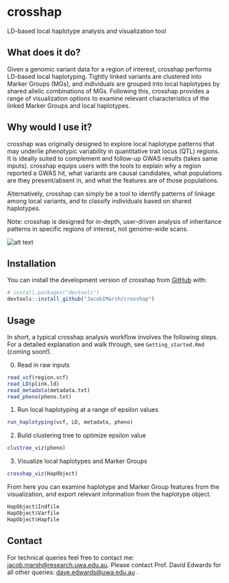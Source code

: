 
<!-- README.md is generated from README.Rmd. Please edit that file -->

# crosshap

<!-- badges: start -->
<!-- badges: end -->

LD-based local haplotype analysis and visualization tool

## What does it do?

Given a genomic variant data for a region of interest, crosshap performs
LD-based local haplotyping. Tightly linked variants are clustered into
Marker Groups (MGs), and individuals are grouped into local haplotypes
by shared allelic combinations of MGs. Following this, crosshap provides
a range of visualization options to examine relevant characteristics of
the linked Marker Groups and local haplotypes.

## Why would I use it?

crosshap was originally designed to explore local haplotype patterns
that may underlie phenotypic variability in quantitative trait locus
(QTL) regions. It is ideally suited to complement and follow-up GWAS
results (takes same inputs). crosshap equips users with the tools to
explain why a region reported a GWAS hit, what variants are causal
candidates, what populations are they present/absent in, and what the
features are of those populations.

Alternatively, crosshap can simply be a tool to identify patterns of
linkage among local variants, and to classify individuals based on
shared haplotypes.

Note: crosshap is designed for in-depth, user-driven analysis of
inheritance patterns in specific regions of interest, not genome-wide
scans.

![alt
text](https://github.com/JacobIMarsh/crosshap/blob/main/images/crosshap_jpg.jpg?raw=true)

## Installation

You can install the development version of crosshap from
[GitHub](https://github.com/crosshap) with:

``` r
# install.packages("devtools")
devtools::install_github("JacobIMarsh/crosshap")
```

## Usage

In short, a typical crosshap analysis workflow involves the following
steps. For a detailed explanation and walk through, see
`Getting_started.Rmd` (coming soon!).

0.  Read in raw inputs

``` r
read_vcf(region.vcf)
read_LD(plink.ld)
read_metadata(metadata.txt)
read_pheno(pheno.txt)
```

1.  Run local haplotyping at a range of epsilon values

``` r
run_haplotyping(vcf, LD, metadata, pheno)
```

2.  Build clustering tree to optimize epsilon value

``` r
clustree_viz(pheno)
```

3.  Visualize local haplotypes and Marker Groups

``` r
crosshap_viz(HapObject)
```

From here you can examine haplotype and Marker Group features from the
visualization, and export relevant information from the haplotype
object.

``` r
HapObject$Indfile
HapObject$Varfile
HapObject$Hapfile
```

## Contact

For technical queries feel free to contact me:
<jacob.marsh@research.uwa.edu.au>. Please contact Prof. David Edwards
for all other queries: <dave.edwards@uwa.edu.au> .
